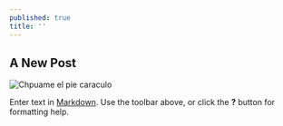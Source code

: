 ```yaml
---
published: true
title: ''
---
```

## A New Post

![Chpuame el pie caraculo]({{site.baseurl}}/https://img2.freepng.es/20180326/gxq/kisspng-github-computer-icons-icon-design-github-5ab8a31e334e73.4114704215220498222102.jpg)

Enter text in [Markdown](http://daringfireball.net/projects/markdown/). Use the toolbar above, or click the **?** button for formatting help.
